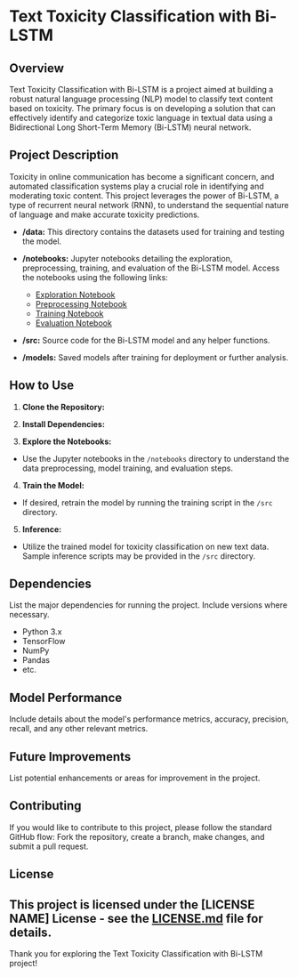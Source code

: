# Text Toxicity Classification with Bi-LSTM

## Overview

Text Toxicity Classification with Bi-LSTM is a project aimed at building a robust natural language processing (NLP) model to classify text content based on toxicity. The primary focus is on developing a solution that can effectively identify and categorize toxic language in textual data using a Bidirectional Long Short-Term Memory (Bi-LSTM) neural network.

## Project Description

Toxicity in online communication has become a significant concern, and automated classification systems play a crucial role in identifying and moderating toxic content. This project leverages the power of Bi-LSTM, a type of recurrent neural network (RNN), to understand the sequential nature of language and make accurate toxicity predictions.

- **/data:** This directory contains the datasets used for training and testing the model.
- **/notebooks:** Jupyter notebooks detailing the exploration, preprocessing, training, and evaluation of the Bi-LSTM model. Access the notebooks using the following links:

  - [Exploration Notebook](toxic-comment-detector.ipynb)
  - [Preprocessing Notebook](toxic-comment-detector.ipynb)
  - [Training Notebook](train.csv)
  - [Evaluation Notebook](toxic-comment-detector.ipynb)

- **/src:** Source code for the Bi-LSTM model and any helper functions.

- **/models:** Saved models after training for deployment or further analysis.

## How to Use

1. **Clone the Repository:**

2. **Install Dependencies:**

3. **Explore the Notebooks:**

- Use the Jupyter notebooks in the `/notebooks` directory to understand the data preprocessing, model training, and evaluation steps.

4. **Train the Model:**

- If desired, retrain the model by running the training script in the `/src` directory.

5. **Inference:**

- Utilize the trained model for toxicity classification on new text data. Sample inference scripts may be provided in the `/src` directory.

## Dependencies

List the major dependencies for running the project. Include versions where necessary.

- Python 3.x
- TensorFlow
- NumPy
- Pandas
- etc.

## Model Performance

Include details about the model's performance metrics, accuracy, precision, recall, and any other relevant metrics.

## Future Improvements

List potential enhancements or areas for improvement in the project.

## Contributing

If you would like to contribute to this project, please follow the standard GitHub flow: Fork the repository, create a branch, make changes, and submit a pull request.

## License

## This project is licensed under the [LICENSE NAME] License - see the [LICENSE.md](LICENSE.md) file for details.

Thank you for exploring the Text Toxicity Classification with Bi-LSTM project!
